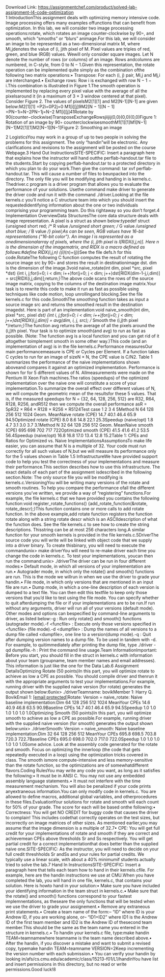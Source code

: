Download Link: https://assignmentchef.com/product/solved-lab-assignment-l4-code-optimization
<br>
1 IntroductionThis assignment deals with optimizing memory intensive code. Image processing offers many examples offunctions that can benefit from optimization. In this lab, we will consider two image processing operations:rotate, which rotates an image counter-clockwise by 90◦, and smooth, which “smooths” or “blurs” animage.For this lab, we will consider an image to be represented as a two-dimensional matrix M, where Mi,jdenotes the value of (i, j)th pixel of M. Pixel values are triples of red, green, and blue (RGB) values. Wewill only consider square images. Let N denote the number of rows (or columns) of an image. Rows andcolumns are numbered, in C-style, from 0 to N − 1.Given this representation, the rotate operation can be implemented quite simply as the combination ofthe following two matrix operations:• Transpose: For each (i, j) pair, Mi,j and Mj,i are interchanged.• Exchange rows: Row i is exchanged with row N − 1 − i.This combination is illustrated in Figure 1.The smooth operation is implemented by replacing every pixel value with the average of all the pixelsaround it (in a maximum of 3 × 3 window centered at that pixel). Consider Figure 2. The values of pixelsM2[1][1] and M2[N-1][N-1] are given below:M2[1][1] =P2i=0P2j=0 M1[i][j]9M2[N − 1][N − 1] =PN−1i=N−2PN−1j=N−2 M1[i][j]41Rotate by 90(counter−clockwise)TransposeExchangeRowsjiijij(0,0)(0,0)(0,0)Figure 1: Rotation of an image by 90◦ counterclockwisesmoothM1[1][1]M1[N−1][N−1]M2[1][1]M2[N−1][N−1]Figure 2: Smoothing an image

2 LogisticsYou may work in a group of up to two people in solving the problems for this assignment. The only “handin”will be electronic. Any clarifications and revisions to the assignment will be posted on the course Webpage.3 Hand Out InstructionsSITE-SPECIFIC: Insert a paragraph here that explains how the instructor will hand outthe perflab-handout.tar file to the students.Start by copying perflab-handout.tar to a protected directory in which you plan to do your work.Then give the command: tar xvf perflab-handout.tar. This will cause a number of files to beunpacked into the directory. The only file you will be modifying and handing in is kernels.c. Thedriver.c program is a driver program that allows you to evaluate the performance of your solutions. Usethe command make driver to generate the driver code and run it with the command ./driver.Looking at the file kernels.c you’ll notice a C structure team into which you should insert the requestedidentifying information about the one or two individuals comprising your programming team. Do this rightaway so you don’t forget.4 Implementation OverviewData StructuresThe core data structure deals with image representation. A pixel is a struct as shown below:typedef struct {unsigned short red; /* R value */unsigned short green; /* G value */unsigned short blue; /* B value */} pixel;As can be seen, RGB values have 16-bit representations (“16-bit color”). An image I is represented as a onedimensionalarray of pixels, where the (i, j)th pixel is I[RIDX(i,j,n)]. Here n is the dimension of the imagematrix, and RIDX is a macro defined as follows:#define RIDX(i,j,n) ((i)*(n)+(j))See the file defs.h for this code.RotateThe following C function computes the result of rotating the source image src by 90◦ and stores the result in destinationimage dst. dim is the dimension of the image.3void naive_rotate(int dim, pixel *src, pixel *dst) {int i, j;for(i=0; i &lt; dim; i++)for(j=0; j &lt; dim; j++)dst[RIDX(dim-1-j,i,dim)] = src[RIDX(i,j,dim)];return;}The above code scans the rows of the source image matrix, copying to the columns of the destination image matrix.Your task is to rewrite this code to make it run as fast as possible using techniques like code motion, loop unrollingand blocking.See the file kernels.c for this code.SmoothThe smoothing function takes as input a source image src and returns the smoothed result in the destination imagedst. Here is part of an implementation:void naive_smooth(int dim, pixel *src, pixel *dst) {int i, j;for(i=0; i &lt; dim; i++)for(j=0; j &lt; dim; j++)dst[RIDX(i,j,dim)] = avg(dim, i, j, src); /* Smooth the (i,j)th pixel */return;}The function avg returns the average of all the pixels around the (i,j)th pixel. Your task is to optimize smooth(and avg) to run as fast as possible. (Note: The function avg is a local function and you can get rid of it altogether toimplement smooth in some other way.)This code (and an implementation of avg) is in the file kernels.c.Performance measuresOur main performancemeasure is CPE or Cycles per Element. If a function takes C cycles to run for an image of sizeN × N, the CPE value is C/N2. Table 1 summarizes the performance of the naive implementations shown aboveand compares it against an optimized implementation. Performance is shown for for 5 different values of N. Allmeasurements were made on the Pentium III Xeon Fish machines.The ratios (speedups) of the optimized implementation over the naive one will constitute a score of your implementation.To summarize the overall effect over different values of N, we will compute the geometric mean of the resultsfor these 5 values. That is, if the measured speedups for N = {32, 64, 128, 256, 512} are R32, R64, R128, R256, andR512 then we compute the overall performance asR = 5pR32 × R64 × R128 × R256 × R5124Test case 1 2 3 4 5Method N 64 128 256 512 1024 Geom. MeanNaive rotate (CPE) 14.7 40.1 46.4 65.9 94.5Optimized rotate (CPE) 8.0 8.6 14.8 22.1 25.3Speedup (naive/opt) 1.8 4.7 3.1 3.0 3.7 3.1Method N 32 64 128 256 512 Geom. MeanNaive smooth (CPE) 695 698 702 717 722Optimized smooth (CPE) 41.5 41.6 41.2 53.5 56.4Speedup (naive/opt) 16.8 16.8 17.0 13.4 12.8 15.2Table 1: CPEs and Ratios for Optimized vs. Naive ImplementationsAssumptionsTo make life easier, you can assume that N is a multiple of 32. Your code must run correctly for all such values of N,but we will measure its performance only for the 5 values shown in Table 1.5 InfrastructureWe have provided support code to help you test the correctness of your implementations and measure their performance.This section describes how to use this infrastructure. The exact details of each part of the assignment isdescribed in the following section.Note: The only source file you will be modifying is kernels.c.VersioningYou will be writing many versions of the rotate and smooth routines. To help you compare the performance ofall the different versions you’ve written, we provide a way of “registering” functions.For example, the file kernels.c that we have provided you contains the following function:void register_rotate_functions() {add_rotate_function(&amp;rotate, rotate_descr);}This function contains one or more calls to add rotate function. In the above example,add rotate function registers the function rotate along with a string rotate descr which is an ASCIIdescription of what the function does. See the file kernels.c to see how to create the string descriptions. Thisstring can be at most 256 characters long.A similar function for your smooth kernels is provided in the file kernels.c.5DriverThe source code you will write will be linked with object code that we supply into a driver binary. To create thisbinary, you will need to execute the commandunix&gt; make driverYou will need to re-make driver each time you change the code in kernels.c. To test your implementations, youcan then run the command:unix&gt; ./driverThe driver can be run in four different modes:• Default mode, in which all versions of your implementation are run.• Autograder mode, in which only the rotate() and smooth() functions are run. This is the mode we willrun in when we use the driver to grade your handin.• File mode, in which only versions that are mentioned in an input file are run.• Dump mode, in which a one-line description of each version is dumped to a text file. You can then edit this textfile to keep only those versions that you’d like to test using the file mode. You can specify whether to quit afterdumping the file or if your implementations are to be run.If run without any arguments, driver will run all of your versions (default mode). Other modes and options can bespecified by command-line arguments to driver, as listed below:-g : Run only rotate() and smooth() functions (autograder mode).-f &lt;funcfile&gt; : Execute only those versions specified in &lt;funcfile&gt; (file mode).-d &lt;dumpfile&gt; : Dump the names of all versions to a dump file called &lt;dumpfile&gt;, one line to a version(dump mode).-q : Quit after dumping version names to a dump file. To be used in tandem with -d. For example, to quitimmediately after printing the dump file, type ./driver -qd dumpfile.-h : Print the command line usage.Team InformationImportant: Before you start, you should fill in the struct in kernels.c with information about your team (groupname, team member names and email addresses). This information is just like the one for the Data Lab.6 Assignment DetailsOptimizing Rotate (50 points)In this part, you will optimize rotate to achieve as low a CPE as possible. You should compile driver and thenrun it with the appropriate arguments to test your implementations.For example, running driver with the supplied naive version (for rotate) generates the output shown below:6unix&gt; ./driverTeamname: bovikMember 1: Harry Q. BovikEmail 1: <a href="/cdn-cgi/l/email-protection" class="__cf_email__" data-cfemail="b0d2dfc6d9dbf0dedfc7d8d5c2d59ed5d4c5">[email protected]</a>Rotate: Version = naive_rotate: Naive baseline implementation:Dim 64 128 256 512 1024 MeanYour CPEs 14.6 40.9 46.8 63.5 90.9Baseline CPEs 14.7 40.1 46.4 65.9 94.5Speedup 1.0 1.0 1.0 1.0 1.0 1.0Optimizing Smooth (50 points)In this part, you will optimize smooth to achieve as low a CPE as possible.For example, running driver with the supplied naive version (for smooth) generates the output shown below:unix&gt; ./driverSmooth: Version = naive_smooth: Naive baseline implementation:Dim 32 64 128 256 512 MeanYour CPEs 695.8 698.5 703.8 720.3 722.7Baseline CPEs 695.0 698.0 702.0 717.0 722.0Speedup 1.0 1.0 1.0 1.0 1.0 1.0Some advice. Look at the assembly code generated for the rotate and smooth. Focus on optimizing the innerloop (the code that gets repeatedly executed in a loop) using the optimization tricks covered in class. The smooth ismore compute-intensive and less memory-sensitive than the rotate function, so the optimizations are of somewhatdifferent flavors.Coding RulesYou may write any code you want, as long as it satisfies the following:• It must be in ANSI C. You may not use any embedded assembly language statements.• It must not interfere with the time measurement mechanism. You will also be penalized if your code prints anyextraneous information.You can only modify code in kernels.c. You are allowed to define macros, additional global variables, and otherprocedures in these files.EvaluationYour solutions for rotate and smooth will each count for 50% of your grade. The score for each will be based onthe following:• Correctness: You will get NO CREDIT for buggy code that causes the driver to complain! This includes codethat correctly operates on the test sizes, but incorrectly on image matrices of other sizes. As mentioned earlier,you may assume that the image dimension is a multiple of 32.7• CPE: You will get full credit for your implementations of rotate and smooth if they are correct and achievemean CPEs above thresholds Sr and Ss respectively. You will get partial credit for a correct implementationthat does better than the supplied naive one.SITE-SPECIFIC: As the instructor, you will need to decide on your full credit threshholds Sr andSs and your rules for partial credits. We typically use a linear scale, with about a 40% minimumif students actually tried to solve the lab.7 Hand In InstructionsSITE-SPECIFIC: Insert a paragraph here that tells each team how to hand in their kernels.cfile. For example, here are the handin instructions we use at CMU.When you have completed the lab, you will hand in one file, kernels.c, that contains your solution. Here is howto hand in your solution:• Make sure you have included your identifying information in the team struct in kernels.c.• Make sure that the rotate() and smooth() functions correspond to your fastest implemnentations, as theseare the only functions that will be tested when we use the driver to grade your assignement.• Remove any extraneous print statements.• Create a team name of the form:– “ID” where ID is your Andrew ID, if you are working alone, or– “ID1+ID2” where ID1 is the Andrew ID of the first team member and ID2 is the Andrew ID of thesecond team member.This should be the same as the team name you entered in the structure in kernels.c.• To handin your kernels.c file, type:make handin TEAM=teamnamewhere teamname is the team name described above.• After the handin, if you discover a mistake and want to submit a revised copy, typemake handin TEAM=teamname VERSION=2Keep incrementing the version number with each submission.• You can verify your handin by looking in/afs/cs.cmu.edu/academic/class/15213-f01/L1/handinYou have list and insert permissions in this directory, but no read or write permissions.Good luck!8